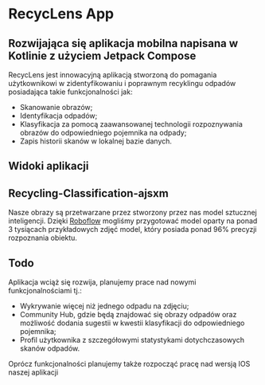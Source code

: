 # RecycLens App

## Rozwijająca się aplikacja mobilna napisana w Kotlinie z użyciem Jetpack Compose

RecycLens jest innowacyjną aplikacją stworzoną do pomagania użytkownikowi w zidentyfikowaniu i poprawnym recyklingu odpadów posiadająca takie funkcjonalności jak:
* Skanowanie obrazów;
* Identyfikacja odpadów;
* Klasyfikacja za pomocą zaawansowanej technologii rozpoznywania obrazów do odpowiedniego pojemnika na odpady;
* Zapis historii skanów w lokalnej bazie danych.

## Widoki aplikacji



## Recycling-Classification-ajsxm
Nasze obrazy są przetwarzane przez stworzony przez nas model sztucznej inteligencji.
Dzięki [Roboflow](https://roboflow.com/) mogliśmy przygotować model oparty na ponad 3 tysiącach przykładowych zdjęć 
model, który posiada ponad 96% precyzji rozpoznania obiektu.

## Todo
Aplikacja wciąż się rozwija, planujemy prace nad nowymi funkcjonalnościami tj.: 
* Wykrywanie więcej niż jednego odpadu na zdjęciu;
* Community Hub, gdzie będą znajdować się obrazy odpadów oraz możliwość dodania sugestii w kwestii klasyfikacji do odpowiedniego pojemnika;
* Profil użytkownika z szczegółowymi statystykami dotychczasowych skanów odpadów.

Oprócz funkcjonalności planujemy także rozpocząć pracę nad wersją IOS naszej aplikacji
